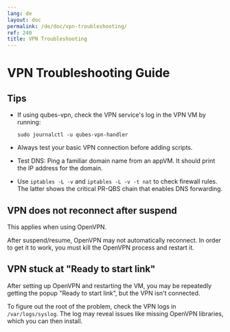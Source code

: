 ```yaml
---
lang: de
layout: doc
permalink: /de/doc/vpn-troubleshooting/
ref: 240
title: VPN Troubleshooting
---
```


# VPN Troubleshooting Guide
<a id="vpn-troubleshooting-guide"></a>

## Tips
<a id="tips"></a>

* If using qubes-vpn, check the VPN service's log in the VPN VM by running:

    ~~~
    sudo journalctl -u qubes-vpn-handler
    ~~~

* Always test your basic VPN connection before adding scripts.

* Test DNS: Ping a familiar domain name from an appVM. It should print the IP address for the domain.

* Use `iptables -L -v` and `iptables -L -v -t nat` to check firewall rules. The latter shows the critical PR-QBS chain that enables DNS forwarding.

## VPN does not reconnect after suspend
<a id="vpn-does-not-reconnect-after-suspend"></a>

This applies when using OpenVPN.

After suspend/resume, OpenVPN may not automatically reconnect. In order to get it to work, you must kill the OpenVPN process and restart it.

## VPN stuck at "Ready to start link"
<a id="vpn-stuck-at-ready-to-start-link"></a>

After setting up OpenVPN and restarting the VM, you may be repeatedly getting the popup "Ready to start link", but the VPN isn't connected.

To figure out the root of the problem, check the VPN logs in `/var/logs/syslog`. The log may reveal issues like missing OpenVPN libraries, which you can then install.